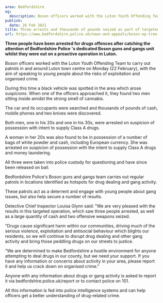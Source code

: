 ```yaml
area: Bedfordshire
og:
  description: Boson officers worked with the Luton Youth Offending Team to carry out patrols in and around Luton town centre on Monday (22 February), with the aim of speaking to young people about the risks of exploitation and organised crime.
publish:
  date: 26 Feb 2021
title: Three arrests and thousands of pounds seized as part of targeted operation
url: https://www.bedfordshire.police.uk/news-and-appeals/boson-op-tree-feb21
```

**Three people have been arrested for drugs offences after catching the attention of Bedfordshire Police 's dedicated Boson guns and gangs unit whilst they were out on a proactive operation in Luton.**

Boson officers worked with the Luton Youth Offending Team to carry out patrols in and around Luton town centre on Monday (22 February), with the aim of speaking to young people about the risks of exploitation and organised crime.

During this time a black vehicle was spotted in the area which arose suspicions. When one of the officers approached it, they found two men sitting inside amidst the strong smell of cannabis.

The car and its occupants were searched and thousands of pounds of cash, mobile phones and two knives were discovered.

Both men, one in his 20s and one in his 30s, were arrested on suspicion of possession with intent to supply Class A drugs.

A woman in her 20s was also found to be in possession of a number of bags of white powder and cash, including European currency. She was arrested on suspicion of possession with the intent to supply Class A drugs and money laundering.

All three were taken into police custody for questioning and have since been released on bail.

Bedfordshire Police's Boson guns and gangs team carries out regular patrols in locations identified as hotspots for drug dealing and gang activity.

These patrols act as a deterrent and engage with young people about gang issues, but also help secure a number of results.

Detective Chief Inspector Louisa Glynn said: "We are very pleased with the results in this targeted operation, which saw three people arrested, as well as a large quantity of cash and two offensive weapons seized.

"Drugs cause significant harm within our communities, driving much of the serious violence, exploitation and antisocial behaviour which blights our residents, so we will continue to disrupt drug dealing and other gang activity and bring those peddling drugs on our streets to justice.

"We are determined to make Bedfordshire a hostile environment for anyone attempting to deal drugs in our county, but we need your support. If you have any information or concerns about activity in your area, please report it and help us crack down on organised crime."

Anyone with any information about drugs or gang activity is asked to report it via bedfordshire.police.uk/report or to contact police on 101.

All this information is fed into police intelligence systems and can help officers get a better understanding of drug-related crime.
